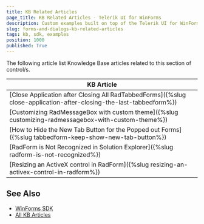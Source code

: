 ```yaml
---
title: KB Related Articles
page_title: KB Related Articles - Telerik UI for WinForms
description: Custom examples built on top of the Telerik UI for WinForms control.
slug: forms-and-dialogs-kb-related-articles
tags: kb, sdk, examples
position: 1000
published: True
---
```

The following article list Knowledge Base articles related to this section of control/s.
<!--KB Articles Table-->

|KB Article|
|----|
|[Close Application after Closing All RadTabbedForms]({%slug close-application-after-closing-the-last-tabbedform%})|
|[Customizing RadMessageBox with custom theme]({%slug customizing-radmessagebox-with-custom-theme%})|
|[How to Hide the New Tab Button for the Popped out Forms]({%slug tabbedform-keep-show-new-tab-button%})|
|[RadForm is Not Recognized in Solution Explorer]({%slug radform-is-not-recognized%})|
|[Resizing an ActiveX control in RadForm]({%slug resizing-an-activex-control-in-radform%})|

## See Also

* [WinForms SDK](https://github.com/telerik/winforms-sdk)
* [All KB Articles](https://docs.telerik.com/devtools/winforms/knowledge-base)
